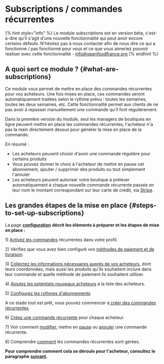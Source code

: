 # Subscriptions / commandes récurrentes

{% hint style="info" %}
Le module subscriptions est en version béta, c'est-à-dire qu'il s'agit d'une nouvelle fonctionnalité qui peut avoir encore certains défauts. N'hésitez pas à nous contacter afin de nous dire ce qui a fonctionné / pas fonctionné pour vous et ce que vous aimeriez pouvoir réaliser avec cette fonctionnalité - info@openfoodfrance.org
{% endhint %}

## A quoi sert ce module ? {#what-are-subscriptions}

Ce module vous permet de mettre en place des commandes récurrentes pour vos acheteurs. Une fois mises en place, ces commandes seront automatiquement traitées selon le rythme prévu : toutes les semaines, toutes les deux semaines, etc. Cette fonctionnalité permet aux clients de ne pas avoir à repasser manuellement une commande qu'il font régulièrement.

Dans la première version du module, seul les managers de boutiques en ligne peuvent mettre en place les commandes récurrentes, l'acheteur n'a pas la main directement dessus pour générer la mise en place de la commande.

En résumé :

* Les acheteurs peuvent choisir d'avoir une commande régulière pour certains produits
* Vous pouvez donner le choix à l'acheteur de mettre en pause cet abonnement, ajouter / supprimer des produits ou tout simplement l'annuler
* Les acheteurs peuvent autoriser votre boutique à prélever automatiquement à chaque nouvelle commande récurrente passée en leur nom le montant correspondant sur leur carte de crédit, via [Stripe](../inscription-et-creation-de-profil.md).

## Les grandes étapes de la mise en place {#steps-to-set-up-subscriptions}

La page [**configuration**](configuration.md) **décrit les éléments à préparer et les étapes de mise en place :**

1\) [Activez les commandes](configuration.md#1-enable-subscriptions) récurrentes dans votre profil.

2\) Vérifiez que vous avez bien configuré vos [méthodes de paiement et de livraison](configuration.md#2-make-sure-you-have-shipping-and-payment-methods-setup).

3\) [Collectez les informations nécessaires auprès de vos acheteurs,](configuration.md#3-gather-information-from-your-customers) dont leurs coordonnées, mais aussi les produits qu'ils souhaitent inclure dans leur commande et quelle méthode de paiement ils souhaitent utiliser. 

4\) [Ajoutez les potentiels nouveaux acheteurs](configuration.md#4-add-your-subscribers-to-your-customer-list) à la liste des acheteurs.

5\) [Configurez les rythmes d'abonnements](configuration.md#5-schedules).

A ce stade tout est prêt, vous pouvez commencer à[ créer des commandes récurrentes](creation-et-gestion-dune-commande-recurrente.md).

6\) [Créez une commande récurrente](creation-et-gestion-dune-commande-recurrente.md#6-create-subscriptions) pour chaque acheteur.

7\) Voir comment [modifier,](creation-et-gestion-dune-commande-recurrente.md#edit-one-specific-order) mettre en [pause](creation-et-gestion-dune-commande-recurrente.md#pause-a-subscription) ou [annuler](creation-et-gestion-dune-commande-recurrente.md#delete-a-subscription) une commande récurrente.

8\) Comprendre [comment](creation-et-gestion-dune-commande-recurrente.md#8-how-subscriptions-are-processed) les commandes récurrentes sont gérées.

**Pour comprendre comment cela se déroule pour l'acheteur, consultez le paragraphe** [**suivant**](pour-lacheteur.md)**.**

